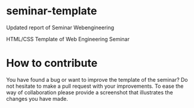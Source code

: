 seminar-template
================
Updated report of Seminar Webengineering

HTML/CSS Template of Web Engineering Seminar

# How to contribute

You have found a bug or want to improve the template of the seminar?
Do not hesitate to make a pull request with your improvements. To ease the way of collaboration please provide a screenshot that illustrates the changes you have made.
